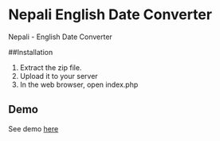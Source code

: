 Nepali English Date Converter
=============================

Nepali - English Date Converter

##Installation
1. Extract the zip file.
2. Upload it to your server
3. In the web browser, open index.php

## Demo
See demo [here](http://nilambar.com.np/calendar/)
